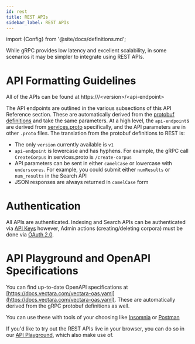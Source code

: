 ```yaml
---
id: rest
title: REST APIs
sidebar_label: REST APIs
---
```


import {Config} from '@site/docs/definitions.md';

While gRPC provides low latency and excellent scalability, in some scenarios
it may be simpler to integrate using REST APIs.

# API Formatting Guidelines
All of the APIs can be found at https://<Config v="domains.rest.admin"/>/&lt;version&gt;/&lt;api-endpoint&gt;

The API endpoints are outlined in the various subsections of this API Reference
section.  These are automatically derived from the [protobuf definitions](https://github.com/vectara/protos)
and take the same parameters.  At a high level, the `api-endpoint`s are derived from
[services.proto](https://github.com/vectara/protos/blob/main/services.proto)
specifically, and the API parameters are in other `.proto` files.  The translation
from the protobuf definitions to REST is:
- The only `version` currently available is `v1`
- `api-endpoint` is lowercase and has hyphens.  For example, the gRPC call `CreateCorpus` in services.proto is `/create-corpus`
- API parameters can be sent in either `camelCase` or lowercase with `underscores`.  For example, you could submit either `numResults` or `num_results` in the Search API
- JSON responses are always returned in `camelCase` form

# Authentication
All <Config v="names.product"/> APIs are authenticated.  Indexing and Search
APIs can be authenticated via [API Keys](/docs/common-use-cases/app-authn-authz/api-keys)
however, Admin actions (creating/deleting corpora) must be done via
[OAuth 2.0](/docs/common-use-cases/app-authn-authz/authentication).

# API Playground and OpenAPI Specifications
You can find up-to-date OpenAPI specifications at
[https://docs.vectara.com/vectara-oas.yaml](https://docs.vectara.com/vectara-oas.yaml).
These are automatically derived from the gRPC protobuf definitions as well.

You can use these with tools of your choosing like [Insomnia](https://insomnia.rest/)
or [Postman](https://www.postman.com/)

If you'd like to try out the REST APIs live in your browser, you can do so in
our [API Playground](/docs/rest-api/vectara-rest-api), which also make use of.
